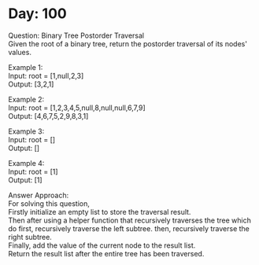 # Day: 100
Question: Binary Tree Postorder Traversal<br/>
Given the root of a binary tree, return the postorder traversal of its nodes' values.<br/>


Example 1:<br/>
Input: root = [1,null,2,3]<br/>
Output: [3,2,1]<br/>

Example 2:<br/>
Input: root = [1,2,3,4,5,null,8,null,null,6,7,9]<br/>
Output: [4,6,7,5,2,9,8,3,1]<br/>

Example 3:<br/>
Input: root = []<br/>
Output: []<br/>

Example 4:<br/>
Input: root = [1]<br/>
Output: [1]<br/>

 
Answer Approach:<br/>
For solving this question,<br/>
Firstly initialize an empty list to store the traversal result.<br/>
Then after using a helper function that recursively traverses the tree which do first, recursively traverse the left subtree. then, recursively traverse the right subtree.<br/>
Finally, add the value of the current node to the result list.<br/>
Return the result list after the entire tree has been traversed.<br/>